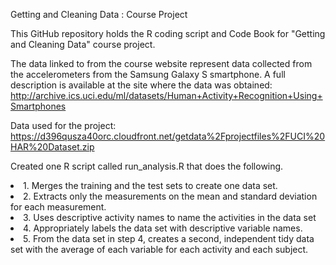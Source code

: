 Getting and Cleaning Data : Course Project

This GitHub repository holds the R coding script and Code Book for "Getting and Cleaning Data" course project.

The data linked to from the course website represent data collected from the accelerometers from the Samsung Galaxy S smartphone. A full description is available at the site where the data was obtained: 
  http://archive.ics.uci.edu/ml/datasets/Human+Activity+Recognition+Using+Smartphones 
  
Data used for the project: 
  https://d396qusza40orc.cloudfront.net/getdata%2Fprojectfiles%2FUCI%20HAR%20Dataset.zip 

Created one R script called run_analysis.R that does the following. 
<li> 1. Merges the training and the test sets to create one data set.
<li> 2. Extracts only the measurements on the mean and standard deviation for each measurement. 
<li> 3. Uses descriptive activity names to name the activities in the data set
<li> 4. Appropriately labels the data set with descriptive variable names. 
<li> 5. From the data set in step 4, creates a second, independent tidy data set with the average of each variable for each activity and each subject.

